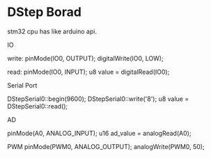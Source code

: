 DStep Borad 
====

stm32 cpu has like arduino api.

IO

write:
pinMode(IO0, OUTPUT);
digitalWrite(IO0, LOW);

read:
pinMode(IO0, INPUT);
u8 value = digitalRead(IO0);

Serial Port

DStepSerial0::begin(9600);
DStepSerial0::write('8');
u8 value = DStepSerial0::read();

AD

pinMode(A0, ANALOG_INPUT);
u16 ad_value = analogRead(A0);

PWM
pinMode(PWM0, ANALOG_OUTPUT);
analogWrite(PWM0, 50);